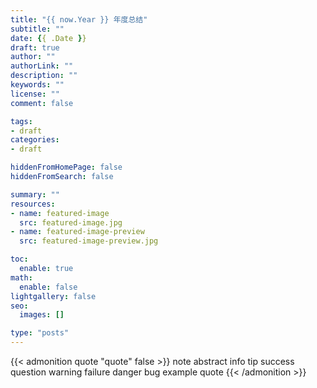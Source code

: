 ```yaml
---
title: "{{ now.Year }} 年度总结"
subtitle: ""
date: {{ .Date }}
draft: true
author: ""
authorLink: ""
description: ""
keywords: ""
license: ""
comment: false

tags:
- draft
categories:
- draft

hiddenFromHomePage: false
hiddenFromSearch: false

summary: ""
resources:
- name: featured-image
  src: featured-image.jpg
- name: featured-image-preview
  src: featured-image-preview.jpg

toc:
  enable: true
math:
  enable: false
lightgallery: false
seo:
  images: []

type: "posts"
---
```


{{< admonition quote "quote" false >}}
note abstract info tip success question warning failure danger bug example quote 
{{< /admonition >}}

<!--more-->
